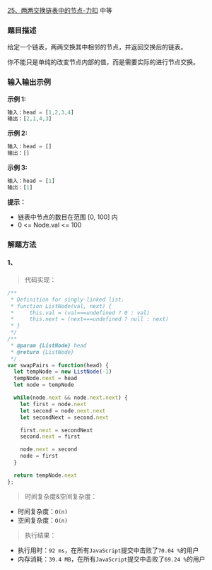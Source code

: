 [25、两两交换链表中的节点-力扣](https://leetcode-cn.com/problems/swap-nodes-in-pairs)
<span>中等</span>

### 题目描述
给定一个链表，两两交换其中相邻的节点，并返回交换后的链表。

你不能只是单纯的改变节点内部的值，而是需要实际的进行节点交换。

### 输入输出示例

**示例 1:**
```js
输入：head = [1,2,3,4]
输出：[2,1,4,3]
```

**示例 2:**
```js
输入：head = []
输出：[]
```

**示例 3:**
```js
输入：head = [1]
输出：[1]
```

**提示：**

- 链表中节点的数目在范围 [0, 100] 内
- 0 <= Node.val <= 100

### 解题方法

#### 1、

> 代码实现：

```js
/**
 * Definition for singly-linked list.
 * function ListNode(val, next) {
 *     this.val = (val===undefined ? 0 : val)
 *     this.next = (next===undefined ? null : next)
 * }
 */
/**
 * @param {ListNode} head
 * @return {ListNode}
 */
var swapPairs = function(head) {
  let tempNode = new ListNode(-1)
  tempNode.next = head
  let node = tempNode

  while(node.next && node.next.next) {
    let first = node.next
    let second = node.next.next
    let secondNext = second.next

    first.next = secondNext
    second.next = first

    node.next = second
    node = first
  }

  return tempNode.next
};
```

> 时间复杂度&空间复杂度：
- 时间复杂度：`O(n)`
- 空间复杂度：`O(n)`

> 执行结果：

- 执行用时：`92 ms`，在所有`JavaScript`提交中击败了`70.04 %`的用户
- 内存消耗：`39.4 MB`，在所有`JavaScript`提交中击败了`69.24 %`的用户
